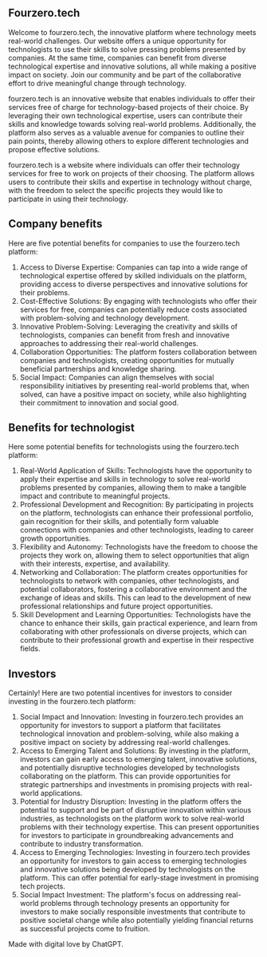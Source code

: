 ## Fourzero.tech

Welcome to fourzero.tech, the innovative platform where technology meets real-world challenges. Our website offers a unique opportunity for technologists to use their skills to solve pressing problems presented by companies. At the same time, companies can benefit from diverse technological expertise and innovative solutions, all while making a positive impact on society. Join our community and be part of the collaborative effort to drive meaningful change through technology.

fourzero.tech is an innovative website that enables individuals to offer their services free of charge for technology-based projects of their choice. By leveraging their own technological expertise, users can contribute their skills and knowledge towards solving real-world problems. Additionally, the platform also serves as a valuable avenue for companies to outline their pain points, thereby allowing others to explore different technologies and propose effective solutions.

fourzero.tech is a website where individuals can offer their technology services for free to work on projects of their choosing. The platform allows users to contribute their skills and expertise in technology without charge, with the freedom to select the specific projects they would like to participate in using their technology.


## Company benefits

Here are five potential benefits for companies to use the fourzero.tech platform: 

1. Access to Diverse Expertise: Companies can tap into a wide range of technological expertise offered by skilled individuals on the platform, providing access to diverse perspectives and innovative solutions for their problems. 
2. Cost-Effective Solutions: By engaging with technologists who offer their services for free, companies can potentially reduce costs associated with problem-solving and technology development. 
3. Innovative Problem-Solving: Leveraging the creativity and skills of technologists, companies can benefit from fresh and innovative approaches to addressing their real-world challenges. 
4. Collaboration Opportunities: The platform fosters collaboration between companies and technologists, creating opportunities for mutually beneficial partnerships and knowledge sharing. 
5. Social Impact: Companies can align themselves with social responsibility initiatives by presenting real-world problems that, when solved, can have a positive impact on society, while also highlighting their commitment to innovation and social good.

## Benefits for technologist

Here some potential benefits for technologists using the fourzero.tech platform: 

1. Real-World Application of Skills: Technologists have the opportunity to apply their expertise and skills in technology to solve real-world problems presented by companies, allowing them to make a tangible impact and contribute to meaningful projects. 
2. Professional Development and Recognition: By participating in projects on the platform, technologists can enhance their professional portfolio, gain recognition for their skills, and potentially form valuable connections with companies and other technologists, leading to career growth opportunities.
3. Flexibility and Autonomy: Technologists have the freedom to choose the projects they work on, allowing them to select opportunities that align with their interests, expertise, and availability. 
4. Networking and Collaboration: The platform creates opportunities for technologists to network with companies, other technologists, and potential collaborators, fostering a collaborative environment and the exchange of ideas and skills. This can lead to the development of new professional relationships and future project opportunities.
5. Skill Development and Learning Opportunities: Technologists have the chance to enhance their skills, gain practical experience, and learn from collaborating with other professionals on diverse projects, which can contribute to their professional growth and expertise in their respective fields.

## Investors 

Certainly! Here are two potential incentives for investors to consider investing in the fourzero.tech platform: 

1. Social Impact and Innovation: Investing in fourzero.tech provides an opportunity for investors to support a platform that facilitates technological innovation and problem-solving, while also making a positive impact on society by addressing real-world challenges. 
2. Access to Emerging Talent and Solutions: By investing in the platform, investors can gain early access to emerging talent, innovative solutions, and potentially disruptive technologies developed by technologists collaborating on the platform. This can provide opportunities for strategic partnerships and investments in promising projects with real-world applications.
3. Potential for Industry Disruption: Investing in the platform offers the potential to support and be part of disruptive innovation within various industries, as technologists on the platform work to solve real-world problems with their technology expertise. This can present opportunities for investors to participate in groundbreaking advancements and contribute to industry transformation.
4. Access to Emerging Technologies: Investing in fourzero.tech provides an opportunity for investors to gain access to emerging technologies and innovative solutions being developed by technologists on the platform. This can offer potential for early-stage investment in promising tech projects. 
5. Social Impact Investment: The platform's focus on addressing real-world problems through technology presents an opportunity for investors to make socially responsible investments that contribute to positive societal change while also potentially yielding financial returns as successful projects come to fruition.

Made with digital love by ChatGPT.

